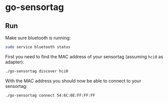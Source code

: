 # go-sensortag
## Run
Make sure bluetooth is running:
```bash
sudo service bluetooth status
```

First you need to find the MAC address of your sensortag (assuming `hci0` as adapter):
```bash
./go-sensortag discover hci0
```

With the MAC address you should now be able to connect to your sensortag:
```bash
./go-sensortag connect 54:6C:0E:FF:FF:FF
```
